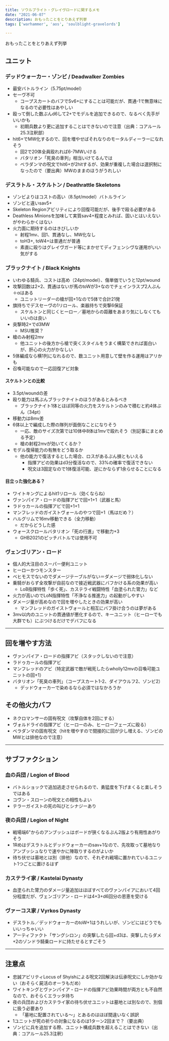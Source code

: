 ```yaml
---
title: ソウルブライト・グレイヴロードに関するメモ
date: "2021-06-07"
description: おもったことをとりあえず列挙
tags: ['warhammer', 'aos', 'soulblight-gravelords']

---
```

おもったことをとりあえず列挙

## ユニット
### デッドウォーカー・ゾンビ / Deadwalker Zombies
- 最安バトルライン（5.75pt/model）
- セーヴ不可
  - コープスカートのバフでSv6+にすることは可能だが、貫通-1で無意味になるので必要性はあやしい
- 殴って倒した数ぶんd6して2+でモデルを追加できるので、なるべく先手がいいかも
  - 初期兵数より更に追加することはできないので注意（出典：コアルール25.3注釈部）
- hit6+でMW化するので、回を増やせばそれなりのモータルディーラーになれそう
  - 回2で20体全員殴れれば6-7MWいける
  - バタリオン「死臭の車列」相当いけてるんでは
  - ベラダンマの呪文でhit6+が2hitするが、効果が重複した場合は選択制になったので（要出典）MWのままのほうがうれしい

### デスラトル・スケルトン / Deathrattle Skeletons
- ゾンビよりはコストの高い（8.5pt/model）バトルライン
- ゾンビと違いsav5+
- Skeleton Regionアビリティにより回復可能だが、後手で殴る必要がある
- Deathless Minionsを加味して実質sav4+程度とみれば、固いとはいえないがやわらかくはない
- 火力面に期待するのはきびしいか
  - 射程1mv、回1、貫通なし、MW化なし
  - toH3+, toW4+は普通だが普通
  - 素直に殴りはグレイヴガード等にまかせてディフェンシヴな運用がいい気がする

### ブラックナイト / Black Knights
- いわゆる騎兵、コストは高め（24pt/model）、傷単価でいうと12pt/wound
- 攻撃回数は2+2、貫通はないが馬のtoWが3+なのでチェインラスプ2人ぶん＋αはある
  - ユニットリーダーの槍が回+1なので5体で合計21発
- 旗持ちでデスセーヴの1リロール、楽器持ちで突撃6保証
  - スケルトンと同じくヒーロー／墓地からの距離をあまり気にしなくてもいいのは良い
- 突撃時2+でd3MW
  - MSU推奨？
- 槍のみ射程2mv
  - 他ユニットの後方から槍で突くスタイルをうまく構築できれば面白いが、肝心の火力がかなしい
- 5体編成なら横1列になれるので、数ユニット用意して壁を作る運用はアリかも
- 召喚可能なので一応回復アビ対象
#### スケルトンとの比較
- 3.5pt/woundの差
- 殴り能力は馬ぶんブラックナイトのほうがあるとみるべき
  - ブラックナイト1体とほぼ同等の火力をスケルトンのみで積むと約4体ぶん（34pt）
- 移動力は8mv差
- 6体以上で編成した際の隊列が面倒なことになりそう
  - 一応、敵のサイズ次第では10体中8体は1mvで殴れそう（別記事にまとめる予定）
  - 槍の射程2mvが効いてくるか？
- モデル復帰能力の有無をどう取るか
  - 他の能力で復活するとした場合、ロスがあるぶん損ともいえる
    - 指揮アビの効果はd3分復活なので、33%の確率で復活できない
    - 呪文は3固定なので1体復活可能、逆にかならず1余らせることになる
#### 目立った強化ある？
- ワイトキングによるhit1リロール（効くならね）
- ヴァンパイア・ロードの指揮アビで回+1+1（武器と馬）
- ラドゥカールの指揮アビで回+1+1
- マンフレッドのガイストヴォールのやつで回+1（馬はだめ？）
- ハルグリムで16mv移動できる（全力移動）
  - だからどうした感
- ウォースクロールバタリオン「死の行進」で移動力+3
  - GHB2021のピッチバトルでは使用不可

### ヴェンゴリアン・ロード
- 個人的大注目のスーパー便利ユニット
- ヒーローかつモンスター
- ベヒモスでないのでダメージテーブルがない＝ダメージで弱体化しない
- 乗騎がおらず全攻撃が自前なので接近戦武器にバフかける系の効果が高い
  - LoB指揮特性「歩く死」、カステライ戦闘特性「血塗られた膂力」など
- 火力が高いのでLoN指揮特性「不浄なる推進力」の起動がしやすい
- ダメージ量が高めなので回を増やしたときの効果が高い
  - マンフレッドのガイストヴォールと相互にバフ掛け合うのは夢がある
- 3mv以内のユニットの貫通値が悪化するので、キーユニット（ヒーローでも大群でも）にぶつけるだけでデバフになる

---
## 回を増やす方法
- ヴァンパイア・ロードの指揮アビ（スタックしないので注意）
- ラドゥカールの指揮アビ
- マンフレッドのアビ（特定武器で敵が戦死したらwholly12mvの召喚可能ユニットの回+1）
- バタリオン「死臭の車列」（コープスカート1-2、ダイアウルフ2、ゾンビ2）
  - デッドウォーカーで染めるなら必須ではなかろうか

## その他火力バフ
- ネクロマンサーの固有呪文（攻撃自体を2回にする）
- ヴォルドライの指揮アビ（ヒーローのみ、ヒーローフェーズに殴る）
- ベラダンマの固有呪文（hitを増やすので間接的に回が少し増える、ゾンビのMWとは排他なので注意）

---
## サブファクション
### 血の兵団 / Legion of Blood
- バトルショックで追加逃走させられるので、勇猛度を下げまくると楽しそうではある
- コヴン・スローンの呪文との相性もよい
- テラーガイストの死の叫びとシナジーあり

### 夜の兵団 / Legion of Night
- 戦場端6"からのアンブッシュはボードが狭くなるぶん2版より有用性あがりそう
- 1Rめはデスラトルとデッドウォーカーのsav+1なので、先攻取って墓地なりアンブッシュなりで速やかに陣取りするのがよいか
- 待ち伏せは墓地とは別（排他）なので、それぞれ戦場に置かれているユニット1つごとに置けるはず

### カステライ家 / Kastelai Dynasty
- 血塗られた膂力のダメージ量追加はほぼすべてのヴァンパイアにおいて4回分程度だが、ヴェンゴリアン・ロードは4+3+d6回分の恩恵を受ける

### ヴァーコス家 / Vyrkos Dynasty
- デスラトル／デッドウォーカーのtoW+1はうれしいが、ゾンビにはどうでもいいっちゃいい
- アーティファクト「サングシロン」の突撃したら回+d3は、突撃したらダメ+2のゾンドラ騎乗ロードに持たせるとすごそう
---
## 注意点
- 忠誠アビリティLocus of Shyishによる呪文2回解決は伝承呪文にしか効かない（おそらく屍活のオーラもだめ）
- ワイトキングとヴァンパイア・ロードの指揮アビ効果時間が両方とも不自然なので、おそらくエラッタ待ち
- 夜の兵団およびカステライ家の待ち伏せユニットは墓地とは別なので、別個に扱う必要あり
  - 「墓地に配置されている〜」とあるのはほぼ間違いなく誤訳
- 1ユニットが死の祈りの対象になるのは1ターン2回まで？（要出典）
- ゾンビに兵を追加する際、ユニット構成兵数を超えることはできない（出典：コアルール25.3注釈）